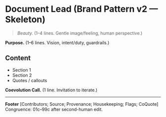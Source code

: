 <!-- status: stub; target: 150+ words -->
# Document Lead (Brand Pattern v2 — Skeleton)

> *Beauty.*  (1–4 lines.  Gentle image/feeling, human perspective.)

**Purpose.**  (1–6 lines.  Vision, intent/duty, guardrails.)

## Content
- Section 1
- Section 2
- Quotes / callouts

**Coevolution Call.**  (1 line.  Invitation to iterate.)

---
**Footer**
[Contributors; Source; Provenance; Housekeeping; Flags; CoQuote]
Congruence: 01c–99c after second-human edit.


